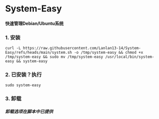 # System-Easy
#### 快速管理Debian/Ubuntu系统
### 1. 安装
```
curl -L https://raw.githubusercontent.com/Lanlan13-14/System-Easy/refs/heads/main/system.sh -o /tmp/system-easy && chmod +x /tmp/system-easy && sudo mv /tmp/system-easy /usr/local/bin/system-easy && system-easy
```
### 2. 已安装？执行
```
sudo system-easy
```
### 3. 卸载
##### 卸载选项在脚本中已提供
